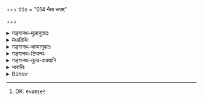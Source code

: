 +++
title = "014 नैता रूपम्"

+++

<details><summary>गङ्गानथ-मूलानुवादः</summary>

They care not for beauty; they have no regard for age; be he handsome or ugly, they enjoy the man simply because he is a male.—(14)
</details>

<details><summary>मेधातिथिः</summary>

नायम् अभिमानो वोढव्यः- "सुभगः स्वाकृतिस् तरुणो ऽहं माम् हित्वा कथम् अन्यं कामयिष्यते" । यतो **नैता** दर्शनीयो ऽयं शूराकृतिर् अयम् इत्य् एव[^३९] विचारयन्ति । **पुमान्** अयम् **इत्य्** एतावत्**ऐव बुञ्जते** संयुज्यन्ते तेन ॥ ९.१४ ॥


[^३९]:
     DK: evaṃ
</details>

<details><summary>गङ्गानथ-भाष्यानुवादः</summary>

The husband should not labour under the vain hope—‘I am well favoured, handsome and young, how can my wife desire any other man, having me?’;—because women do not take into consideration the fact of a man being ‘handsome’ or ‘brave’; simply because he happens to be a male, they have recourse to him.—(14)
</details>

<details><summary>गङ्गानथ-टिप्पन्यः</summary>

This verse is quoted in *Vivādaratnākara* (p. 412);—and in
*Vīramitrodaya* (Vyavahāra, 158b).
</details>

<details><summary>गङ्गानथ-तुल्य-वाक्यानि</summary>

**(verses 9.14-16)  
**

*Dakṣa* (Vivādaratnākara, p. 413).—‘Women are like the leech; but while
the poor leech draws blood only, the woman draws your riches, your property, your flesh, your virility and your strength. During adolescence, she is in fear of the man, during youth, she demands excessive pleasure, and when her husband becomes old, she does not care a straw for him.’

*Rāmāyaṇa* (Vivādaratnākara, p. 414).—‘For women there is no one loved
or hated; they betake themselves to all men; just as creepers growing in a thick forest hang themselves on all trees.’
</details>

<details><summary>भारुचिः</summary>

एतास्व् अवस्थासु वर्तमाना विसंज्ञाः सत्यः । यतः पानादीन् वर्जयेयुः ॥ ९.१४ ॥
</details>

<details><summary>Bühler</summary>

014	Women do not care for beauty, nor is their attention fixed on age; (thinking), '(It is enough that) he is a man,' they give themselves to the handsome and to the ugly.
</details>

